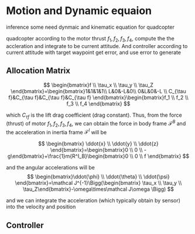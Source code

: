 # Motion and Dynamic equaion
inference some need dynmaic and kinematic equation for quadcopter

quadcopter according to the motor thrust $f_1, f_2,f_3, f_4$, compute the the accleration and integrate to be current attitude. And controller according to current attitude with target waypoint get error, and use error to generate 

## Allocation Matrix

$$
\begin{bmatrix}f \\ \tau_x \\ \tau_y \\ \tau_Z \end{bmatrix}=\begin{bmatrix}1&1&1&1\\ L&0&-L&0\\ 0&L&0&-L \\ C_{\tau f}&C_{\tau f}&C_{\tau f}&C_{\tau f} \end{bmatrix}\begin{bmatrix}f_1 \\ f_2 \\ f_3 \\ f_4 \end{bmatrix}
$$

which $C_{\tau f}$ is the lift drag coefficient (drag constant). Thus, from the force (thrust) of motor $f_1,f_2,f_3,f_4$, we can obtain the force in body frame $\mathcal F^B$ and the acceleration in inertia frame $\mathcal F^I$ will be

$$
\begin{bmatrix} \ddot{x} \\ \ddot{y} \\ \ddot{z} \end{bmatrix}=\begin{bmatrix}0 \\ 0 \\ -g\end{bmatrix}+\frac{1}m{R^I_B}\begin{bmatrix}0 \\ 0 \\ f
\end{bmatrix}
$$

and the angular accelerations will be
$$
\begin{bmatrix}\ddot{\phi} \\ \ddot{\theta} \\ \ddot{\psi} \end{bmatrix}=\mathcal J^{-1}\Bigg(\begin{bmatrix} \tau_x \\ \tau_y \\ \tau_Z\end{bmatrix}-\omega\times\mathcal J\omega
 \Bigg)
$$

and we can integrate the acceleration (which typically obtain by sensor) into the velocity and position

## Controller

